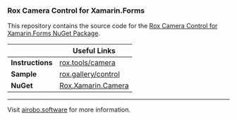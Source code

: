 ### Rox Camera Control for Xamarin.Forms

This repository contains the source code for the [Rox Camera Control for Xamarin.Forms NuGet Package](https://www.nuget.org/packages/Rox.Xamarin.Camera/).

| | Useful Links |
| --- | --- |
| **Instructions** | [rox.tools/camera](https://rox.tools/camera/) |
| **Sample** | [rox.gallery/control](https://rox.gallery/control/) |
| **NuGet** | [Rox.Xamarin.Camera](https://www.nuget.org/packages/Rox.Xamarin.Camera/) |

---
Visit [airobo.software](https://airobo.software/) for more information.
